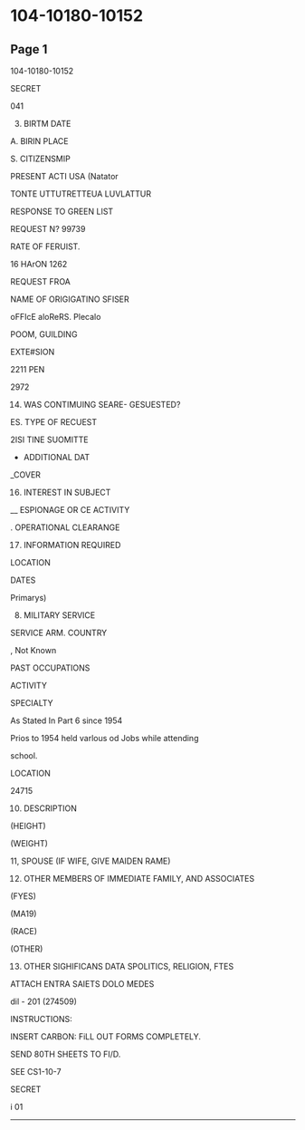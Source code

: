 # 104-10180-10152

## Page 1

104-10180-10152

SECRET

041

3. BIRTM DATE

A. BIRIN PLACE

S. CITIZENSMIP

PRESENT ACTI USA (Natator

TONTE UTTUTRETTEUA LUVLATTUR

RESPONSE TO GREEN LIST

REQUEST N? 99739

RATE OF FERUIST.

16 HArON 1262

REQUEST FROA

NAME OF ORIGIGATINO SFISER

oFFIcE aloReRS. Plecalo

POOM, GUILDING

EXTE#SION

2211 PEN

2972

14. WAS CONTIMUING SEARE- GESUESTED?

ES. TYPE OF RECUEST

2ISI TINE SUOMITTE

- ADDITIONAL DAT

_COVER

16. INTEREST IN SUBJECT

__ ESPIONAGE OR CE ACTIVITY

. OPERATIONAL CLEARANGE

17. INFORMATION REQUIRED

LOCATION

DATES

Primarys)

8. MILITARY SERVICE

SERVICE ARM. COUNTRY

, Not Known

PAST OCCUPATIONS

ACTIVITY

SPECIALTY

As Stated In Part 6 since 1954

Prios to 1954 held varlous od Jobs while attending

school.

LOCATION

24715

10. DESCRIPTION

(HEIGHT)

(WEIGHT)

11, SPOUSE (IF WIFE, GIVE MAIDEN RAME)

12. OTHER MEMBERS OF IMMEDIATE FAMILY, AND ASSOCIATES

(FYES)

(MA19)

(RACE)

(OTHER)

13. OTHER SIGHIFICANS DATA SPOLITICS, RELIGION, FTES

ATTACH ENTRA SAIETS DOLO MEDES

dil - 201 (274509)

INSTRUCTIONS:

INSERT CARBON: FiLL OUT FORMS COMPLETELY.

SEND 80TH SHEETS TO FI/D.

SEE CS1-10-7

SECRET

i 01

---

